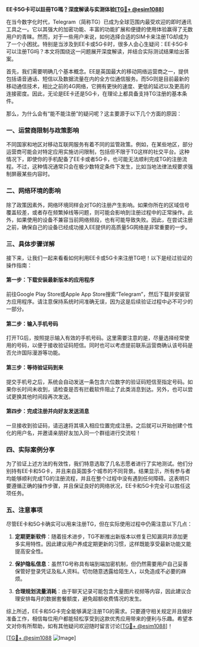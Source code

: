 **EE卡5G卡可以註冊TG嗎？深度解读与实测体验[[TG💪+ @esim1088](https://t.me/s/esim1088)]**

在当今数字化时代，Telegram（简称TG）已成为全球范围内最受欢迎的即时通讯工具之一。它以其强大的加密功能、丰富的功能扩展和便捷的使用体验赢得了无数用户的青睐。然而，对于一些用户来说，如何选择合适的SIM卡来注册TG却成为了一个小困扰。特别是当涉及到EE卡或5G卡时，很多人会心生疑问：EE卡5G卡可以注册TG吗？本文将围绕这一问题展开深度解读，并结合实际测试结果给出答案。

首先，我们需要明确几个基本概念。EE是英国最大的移动网络运营商之一，提供包括语音通话、短信以及数据流量在内的全方位通信服务。而5G则是目前最新的移动通信技术，相比之前的4G网络，它拥有更快的速度、更低的延迟以及更高的连接密度。因此，无论是EE卡还是5G卡，在理论上都具备支持TG注册的基本条件。

那么，为什么会有“能不能注册”的疑问呢？这主要源于以下几个方面的原因：

### 一、运营商限制与政策影响

不同国家和地区对移动互联网服务有着不同的监管政策。例如，在某些地区，部分运营商可能会对特定应用实施访问限制，包括但不限于TG这样的社交平台。这种情况下，即使你的手机配备了EE卡或者5G卡，也可能无法顺利完成TG的注册流程。不过，这种情况通常只会在极少数特定条件下发生，比如当地法律法规要求强制屏蔽某些内容时。

### 二、网络环境的影响

除了政策因素外，网络环境同样会对TG的注册产生影响。如果你所在的区域信号覆盖较差，或者存在频繁掉线等问题，则可能会影响到注册过程中的正常操作。此外，如果使用的设备不兼容当前网络频段，也有可能导致失败。因此，在尝试注册之前，确保自己的设备已经成功接入EE提供的高质量5G网络是非常重要的一步。

### 三、具体步骤详解

接下来，让我们一起来看看如何利用EE卡或5G卡来注册TG吧！以下是经过验证的操作指南：

#### 第一步：下载安装最新版本的应用程序
前往Google Play Store或Apple App Store搜索“Telegram”，然后下载并安装官方应用程序。请注意保持系统时间准确无误，因为这是后续验证过程中必不可少的一部分。

#### 第二步：输入手机号码
打开TG后，按照提示输入有效的手机号码。这里需要注意的是，尽量选择经常使用的号码，以便于接收验证码短信。同时也可以考虑提前联系运营商确认该号码是否允许国际漫游等功能。

#### 第三步：等待验证码到来
提交手机号之后，系统会自动发送一条包含六位数字的验证码短信至指定号码。如果你长时间未收到，请检查是否有拦截软件阻止了此类消息到达。另外，也可以尝试更换其他时间段再次发送。

#### 第四步：完成注册并向好友发送消息
一旦接收到验证码，请迅速将其填入相应位置完成注册。之后就可以开始创建个性化的用户名，并邀请亲朋好友加入同一个群组进行交流啦！

### 四、实际案例分享

为了验证上述方法的有效性，我们特意选取了几名志愿者进行了实地测试。他们分别持有EE卡和5G卡，并且来自英国多个城市的不同背景。结果显示，所有参与者均能够顺利完成TG的注册流程，并且在整个过程中没有遇到任何障碍。这表明只要遵循正确的操作步骤，并且保证良好的网络状况，EE卡和5G卡完全可以胜任这项任务。

### 五、注意事项

尽管EE卡和5G卡确实可以用来注册TG，但在实际使用过程中仍需注意以下几点：

1. **定期更新软件**：随着技术进步，TG不断推出新版本以修复已知漏洞并添加更多实用特性。因此建议用户养成定期更新的习惯，这样既能享受最新功能又能提高安全性。
   
2. **保护隐私信息**：虽然TG号称具有端到端加密机制，但仍然需要用户自己妥善保管好登录凭证及私人资料。切勿随意透露给陌生人，以免造成不必要的麻烦。

3. **合理规划流量消耗**：由于聊天记录可能包含大量图片视频等内容，因此建议合理安排每月的数据套餐额度，避免超额收费情况的发生。

综上所述，EE卡和5G卡完全能够满足注册TG的需求。只要遵守相关规定并且做好准备工作，相信每位用户都能轻松享受到这款优秀应用带来的便利与乐趣。希望本文对你有所帮助，如有其他疑问欢迎随时留言讨论[[TG💪+ @esim1088](https://t.me/s/esim1088)]！

[[TG💪+ @esim1088](https://t.me/s/esim1088) ![Image](https://i.postimg.cc/4NQfJmqS/Snipaste-2025-05-13-00-14-12.png)]